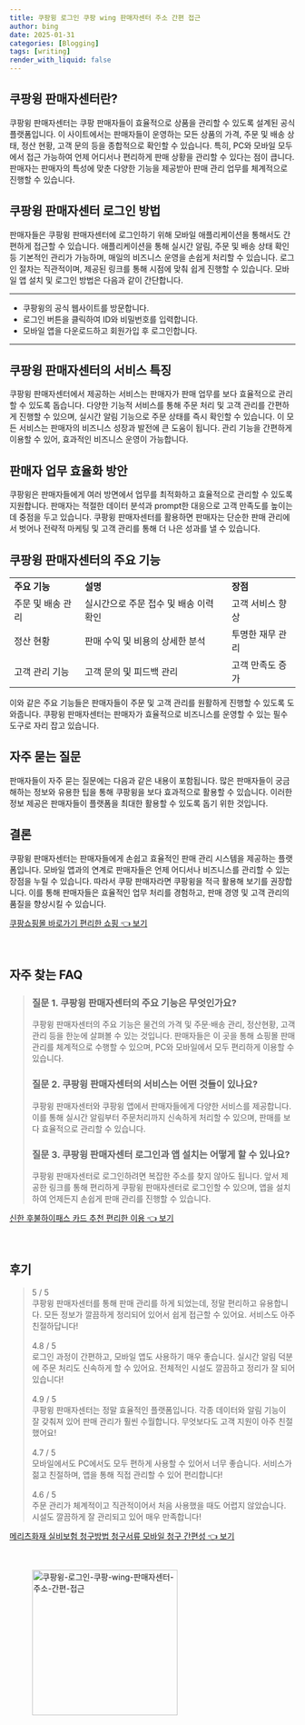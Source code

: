 ```yaml
---
title: 쿠팡윙 로그인 쿠팡 wing 판매자센터 주소 간편 접근
author: bing
date: 2025-01-31
categories: [Blogging]
tags: [writing]
render_with_liquid: false
---
```



<h2 id='쿠팡윙_판매자센터란'>쿠팡윙 판매자센터란?</h2>

<p>쿠팡윙 판매자센터는 쿠팡 판매자들이 효율적으로 상품을 관리할 수 있도록 설계된 공식 플랫폼입니다. 이 사이트에서는 판매자들이 운영하는 모든 상품의 가격, 주문 및 배송 상태, 정산 현황, 고객 문의 등을 종합적으로 확인할 수 있습니다. 특히, PC와 모바일 모두에서 접근 가능하여 언제 어디서나 편리하게 판매 상황을 관리할 수 있다는 점이 큽니다. 판매자는 판매자의 특성에 맞춘 다양한 기능을 제공받아 판매 관리 업무를 체계적으로 진행할 수 있습니다.</p>

<h2 id='로그인_방법'>쿠팡윙 판매자센터 로그인 방법</h2>

<p>판매자들은 쿠팡윙 판매자센터에 로그인하기 위해 모바일 애플리케이션을 통해서도 간편하게 접근할 수 있습니다. 애플리케이션을 통해 실시간 알림, 주문 및 배송 상태 확인 등 기본적인 관리가 가능하며, 매일의 비즈니스 운영을 손쉽게 처리할 수 있습니다. 로그인 절차는 직관적이며, 제공된 링크를 통해 시점에 맞춰 쉽게 진행할 수 있습니다. 모바일 앱 설치 및 로그인 방법은 다음과 같이 간단합니다.</p>

<hr />

<ul>
    <li>쿠팡윙의 공식 웹사이트를 방문합니다.</li>
    <li>로그인 버튼을 클릭하여 ID와 비밀번호를 입력합니다.</li>
    <li>모바일 앱을 다운로드하고 회원가입 후 로그인합니다.</li>
</ul>

<hr />

<h2 id='서비스_특징'>쿠팡윙 판매자센터의 서비스 특징</h2>

<p>쿠팡윙 판매자센터에서 제공하는 서비스는 판매자가 판매 업무를 보다 효율적으로 관리할 수 있도록 돕습니다. 다양한 기능적 서비스를 통해 주문 처리 및 고객 관리를 간편하게 진행할 수 있으며, 실시간 알림 기능으로 주문 상태를 즉시 확인할 수 있습니다. 이 모든 서비스는 판매자의 비즈니스 성장과 발전에 큰 도움이 됩니다. 관리 기능을 간편하게 이용할 수 있어, 효과적인 비즈니스 운영이 가능합니다.</p>

<h2 id='업무_효율화'>판매자 업무 효율화 방안</h2>

<p>쿠팡윙은 판매자들에게 여러 방면에서 업무를 최적화하고 효율적으로 관리할 수 있도록 지원합니다. 판매자는 적절한 데이터 분석과 prompt한 대응으로 고객 만족도를 높이는 데 중점을 두고 있습니다. 쿠팡윙 판매자센터를 활용하면 판매자는 단순한 판매 관리에서 벗어나 전략적 마케팅 및 고객 관리를 통해 더 나은 성과를 낼 수 있습니다.</p>

<h2 id='주요_기능'>쿠팡윙 판매자센터의 주요 기능</h2>

<table>
    <tr>
        <td><b>주요 기능</b></td>
        <td><b>설명</b></td>
        <td><b>장점</b></td>
    </tr>
    <tr>
        <td>주문 및 배송 관리</td>
        <td>실시간으로 주문 접수 및 배송 이력 확인</td>
        <td>고객 서비스 향상</td>
    </tr>
    <tr>
        <td>정산 현황</td>
        <td>판매 수익 및 비용의 상세한 분석</td>
        <td>투명한 재무 관리</td>
    </tr>
    <tr>
        <td>고객 관리 기능</td>
        <td>고객 문의 및 피드백 관리</td>
        <td>고객 만족도 증가</td>
    </tr>
</table>

<p>이와 같은 주요 기능들은 판매자들이 주문 및 고객 관리를 원활하게 진행할 수 있도록 도와줍니다. 쿠팡윙 판매자센터는 판매자가 효율적으로 비즈니스를 운영할 수 있는 필수 도구로 자리 잡고 있습니다.</p>

<h2 id='자주_묻는_질문'>자주 묻는 질문</h2>

<p>판매자들이 자주 묻는 질문에는 다음과 같은 내용이 포함됩니다. 많은 판매자들이 궁금해하는 정보와 유용한 팁을 통해 쿠팡윙을 보다 효과적으로 활용할 수 있습니다. 이러한 정보 제공은 판매자들이 플랫폼을 최대한 활용할 수 있도록 돕기 위한 것입니다.</p>

<h2 id='결론'>결론</h2>

<p>쿠팡윙 판매자센터는 판매자들에게 손쉽고 효율적인 판매 관리 시스템을 제공하는 플랫폼입니다. 모바일 앱과의 연계로 판매자들은 언제 어디서나 비즈니스를 관리할 수 있는 장점을 누릴 수 있습니다. 따라서 쿠팡 판매자라면 쿠팡윙을 적극 활용해 보기를 권장합니다. 이를 통해 판매자들은 효율적인 업무 처리를 경험하고, 판매 경영 및 고객 관리의 품질을 향상시킬 수 있습니다.</p>


<p><a class="click-button" title="쿠팡쇼핑몰 바로가기 편리한 쇼핑" href="https://adkhouse.github.io/posts/%EC%BF%A0%ED%8C%A1%EC%87%BC%ED%95%91%EB%AA%B0-%EB%B0%94%EB%A1%9C%EA%B0%80%EA%B8%B0-%ED%8E%B8%EB%A6%AC%ED%95%9C-%EC%87%BC%ED%95%91/" rel="dofollow">쿠팡쇼핑몰 바로가기 편리한 쇼핑 👈 보기</a></p><br>
<h2 id='자주_찾는_FAQ'>자주 찾는 FAQ</h2>
<div itemscope="" itemtype="https://schema.org/FAQPage"> 
<blockquote> 
<div itemscope="" itemprop="mainEntity" itemtype="https://schema.org/Question"> 
<h3 itemprop="name">질문 1. 쿠팡윙 판매자센터의 주요 기능은 무엇인가요?</h3> 
<div itemscope="" itemprop="acceptedAnswer" itemtype="https://schema.org/Answer"> 
<span itemprop="text"> 
<p>쿠팡윙 판매자센터의 주요 기능은 물건의 가격 및 주문·배송 관리, 정산현황, 고객관리 등을 한눈에 살펴볼 수 있는 것입니다. 판매자들은 이 곳을 통해 쇼핑몰 판매 관리를 체계적으로 수행할 수 있으며, PC와 모바일에서 모두 편리하게 이용할 수 있습니다.</p> 
</span> 
</div> 
</div> 
<div itemscope="" itemprop="mainEntity" itemtype="https://schema.org/Question"> 
<h3 itemprop="name">질문 2. 쿠팡윙 판매자센터의 서비스는 어떤 것들이 있나요?</h3> 
<div itemscope="" itemprop="acceptedAnswer" itemtype="https://schema.org/Answer"> 
<span itemprop="text"> 
<p>쿠팡윙 판매자센터와 쿠팡윙 앱에서 판매자들에게 다양한 서비스를 제공합니다. 이를 통해 실시간 알림부터 주문처리까지 신속하게 처리할 수 있으며, 판매를 보다 효율적으로 관리할 수 있습니다.</p> 
</span> 
</div> 
</div> 
<div itemscope="" itemprop="mainEntity" itemtype="https://schema.org/Question"> 
<h3 itemprop="name">질문 3. 쿠팡윙 판매자센터 로그인과 앱 설치는 어떻게 할 수 있나요?</h3> 
<div itemscope="" itemprop="acceptedAnswer" itemtype="https://schema.org/Answer"> 
<span itemprop="text"> 
<p>쿠팡윙 판매자센터로 로그인하려면 복잡한 주소를 찾지 않아도 됩니다. 앞서 제공한 링크를 통해 편리하게 쿠팡윙 판매자센터로 로그인할 수 있으며, 앱을 설치하여 언제든지 손쉽게 판매 관리를 진행할 수 있습니다.</p> 
</span> 
</div> 
</div> 
</blockquote> 
</div> 
<p><a class="click-button" title="신한 후불하이패스 카드 추천 편리한 이용" href="https://adkhouse.github.io/posts/%EC%8B%A0%ED%95%9C-%ED%9B%84%EB%B6%88%ED%95%98%EC%9D%B4%ED%8C%A8%EC%8A%A4-%EC%B9%B4%EB%93%9C-%EC%B6%94%EC%B2%9C-%ED%8E%B8%EB%A6%AC%ED%95%9C-%EC%9D%B4%EC%9A%A9/" rel="dofollow">신한 후불하이패스 카드 추천 편리한 이용 👈 보기</a></p><br>
<h2 id='후기'>후기</h2>
<div itemscope itemtype="https://schema.org/Product">
  <blockquote>
  <div itemprop="review" itemscope itemtype="https://schema.org/Review">
      <div itemprop="reviewRating" itemscope itemtype="https://schema.org/Rating"> <span itemprop="ratingValue">5</span> / <span itemprop="bestRating">5</span> </div>
      <span itemprop="reviewBody">쿠팡윙 판매자센터를 통해 판매 관리를 하게 되었는데, 정말 편리하고 유용합니다. 모든 정보가 깔끔하게 정리되어 있어서 쉽게 접근할 수 있어요. 서비스도 아주 친절하답니다!</span>
  </div>
  <br>
  <div itemprop="review" itemscope itemtype="https://schema.org/Review">
      <div itemprop="reviewRating" itemscope itemtype="https://schema.org/Rating"> <span itemprop="ratingValue">4.8</span> / <span itemprop="bestRating">5</span> </div>
      <span itemprop="reviewBody">로그인 과정이 간편하고, 모바일 앱도 사용하기 매우 좋습니다. 실시간 알림 덕분에 주문 처리도 신속하게 할 수 있어요. 전체적인 시설도 깔끔하고 정리가 잘 되어 있습니다!</span>
  </div>
  <br>
  <div itemprop="review" itemscope itemtype="https://schema.org/Review">
      <div itemprop="reviewRating" itemscope itemtype="https://schema.org/Rating"> <span itemprop="ratingValue">4.9</span> / <span itemprop="bestRating">5</span> </div>
      <span itemprop="reviewBody">쿠팡윙 판매자센터는 정말 효율적인 플랫폼입니다. 각종 데이터와 알림 기능이 잘 갖춰져 있어 판매 관리가 훨씬 수월합니다. 무엇보다도 고객 지원이 아주 친절했어요!</span>
  </div>
  <br>
  <div itemprop="review" itemscope itemtype="https://schema.org/Review">
      <div itemprop="reviewRating" itemscope itemtype="https://schema.org/Rating"> <span itemprop="ratingValue">4.7</span> / <span itemprop="bestRating">5</span> </div>
      <span itemprop="reviewBody">모바일에서도 PC에서도 모두 편하게 사용할 수 있어서 너무 좋습니다. 서비스가 젊고 친절하며, 앱을 통해 직접 관리할 수 있어 편리합니다!</span>
  </div>
  <br>
  <div itemprop="review" itemscope itemtype="https://schema.org/Review">
      <div itemprop="reviewRating" itemscope itemtype="https://schema.org/Rating"> <span itemprop="ratingValue">4.6</span> / <span itemprop="bestRating">5</span> </div>
      <span itemprop="reviewBody">주문 관리가 체계적이고 직관적이어서 처음 사용했을 때도 어렵지 않았습니다. 시설도 깔끔하게 잘 관리되고 있어 매우 만족합니다!</span>
  </div>
  </blockquote>
</div>
<p><a class="click-button" title="메리츠화재 실비보험 청구방법 청구서류 모바일 청구 간편성" href="https://adkhouse.github.io/posts/%EB%A9%94%EB%A6%AC%EC%B8%A0%ED%99%94%EC%9E%AC-%EC%8B%A4%EB%B9%84%EB%B3%B4%ED%97%98-%EC%B2%AD%EA%B5%AC%EB%B0%A9%EB%B2%95-%EC%B2%AD%EA%B5%AC%EC%84%9C%EB%A5%98-%EB%AA%A8%EB%B0%94%EC%9D%BC-%EC%B2%AD%EA%B5%AC-%EA%B0%84%ED%8E%B8%EC%84%B1/" rel="dofollow">메리츠화재 실비보험 청구방법 청구서류 모바일 청구 간편성 👈 보기</a></p><br>
<figure class="image"><img src="https://adkhouse.github.io/assets/img/thumbnail/쿠팡윙-로그인-쿠팡-wing-판매자센터-주소-간편-접근.webp" alt="쿠팡윙-로그인-쿠팡-wing-판매자센터-주소-간편-접근" width="256" height="256"></figure>